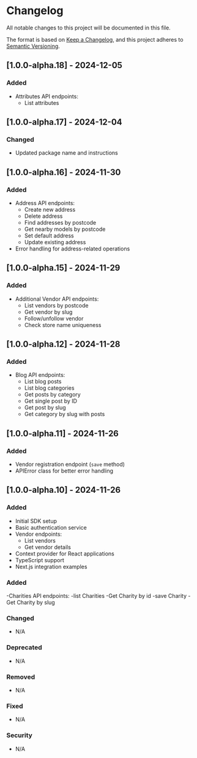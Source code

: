 # Changelog

All notable changes to this project will be documented in this file.

The format is based on [Keep a Changelog](https://keepachangelog.com/en/1.0.0/),
and this project adheres to [Semantic Versioning](https://semver.org/spec/v2.0.0.html).

## [1.0.0-alpha.18] - 2024-12-05

### Added
- Attributes API endpoints:
  - List attributes

## [1.0.0-alpha.17] - 2024-12-04

### Changed
- Updated package name and instructions

## [1.0.0-alpha.16] - 2024-11-30

### Added
- Address API endpoints:
  - Create new address
  - Delete address
  - Find addresses by postcode
  - Get nearby models by postcode
  - Set default address
  - Update existing address
- Error handling for address-related operations

## [1.0.0-alpha.15] - 2024-11-29

### Added
- Additional Vendor API endpoints:
  - List vendors by postcode
  - Get vendor by slug
  - Follow/unfollow vendor
  - Check store name uniqueness

## [1.0.0-alpha.12] - 2024-11-28

### Added
- Blog API endpoints:
  - List blog posts
  - List blog categories
  - Get posts by category
  - Get single post by ID
  - Get post by slug
  - Get category by slug with posts

## [1.0.0-alpha.11] - 2024-11-26

### Added
- Vendor registration endpoint (`save` method)
- APIError class for better error handling

## [1.0.0-alpha.10] - 2024-11-26

### Added
- Initial SDK setup
- Basic authentication service
- Vendor endpoints:
  - List vendors
  - Get vendor details
- Context provider for React applications
- TypeScript support
- Next.js integration examples

### Added
-Charities API endpoints:
  -list Charities
  -Get Charity by id
  -save Charity
  -Get Charity by slug

### Changed
- N/A

### Deprecated
- N/A

### Removed
- N/A

### Fixed
- N/A

### Security
- N/A

